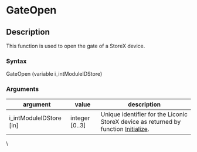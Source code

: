# GateOpen

## Description

This function is used to open the gate of a StoreX device.

### Syntax

GateOpen (variable i\_intModuleIDStore)

### Arguments

| argument                  | value           | description                                                                                                                                          |
| ------------------------- | --------------- | ---------------------------------------------------------------------------------------------------------------------------------------------------- |
| i\_intModuleIDStore \[in] | integer \[0..3] | Unique identifier for the Liconic StoreX device as returned by function [Initialize](chm://c6eee35ebc6f05b6562520699a23e565/topics/Initialize.html). |

\
